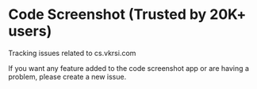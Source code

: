 # Code Screenshot (Trusted by 20K+ users)

Tracking issues related to cs.vkrsi.com

If you want any feature added to the code screenshot app or are having a problem, please create a new issue.
